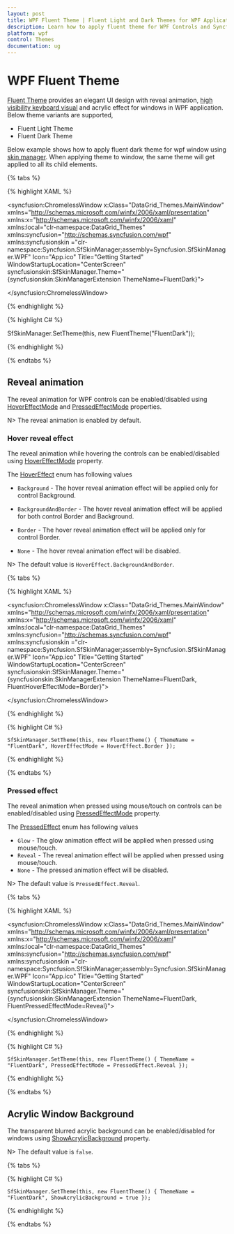 ```yaml
---
layout: post
title: WPF Fluent Theme | Fluent Light and Dark Themes for WPF Application
description: Learn how to apply fluent theme for WPF Controls and Syncfusion Controls. Fluent Light and Fluent Dark themes support along with reveal animations.
platform: wpf
control: Themes
documentation: ug
---
```

# WPF Fluent Theme

[Fluent Theme](https://help.syncfusion.com/cr/wpf/Syncfusion.SfSkinManager.FluentTheme.html) provides an elegant UI design with reveal animation, [high visibility keyboard visual](https://help.syncfusion.com/wpf/themes/keyboard-focus-visual) and acrylic effect for windows in WPF application. Below theme variants are supported,

* Fluent Light Theme
* Fluent Dark Theme

Below example shows how to apply fluent dark theme for wpf window using [skin manager](https://help.syncfusion.com/wpf/themes/skin-manager). When applying theme to window, the same theme will get applied to all its child elements.  

{% tabs %}

{% highlight XAML %}

<syncfusion:ChromelessWindow x:Class="DataGrid_Themes.MainWindow"
                             xmlns="http://schemas.microsoft.com/winfx/2006/xaml/presentation"
                             xmlns:x="http://schemas.microsoft.com/winfx/2006/xaml"
                             xmlns:local="clr-namespace:DataGrid_Themes"
                             xmlns:syncfusion="http://schemas.syncfusion.com/wpf"
							 xmlns:syncfusionskin ="clr-namespace:Syncfusion.SfSkinManager;assembly=Syncfusion.SfSkinManager.WPF"
                             Icon="App.ico"
                             Title="Getting Started"
                             WindowStartupLocation="CenterScreen"
                             syncfusionskin:SfSkinManager.Theme="{syncfusionskin:SkinManagerExtension ThemeName=FluentDark}">

</syncfusion:ChromelessWindow>

{% endhighlight %}

{% highlight C# %}

SfSkinManager.SetTheme(this, new FluentTheme("FluentDark"));

{% endhighlight %}

{% endtabs %}

## Reveal animation

The reveal animation for WPF controls can be enabled/disabled using [HoverEffectMode](https://help.syncfusion.com/cr/wpf/Syncfusion.SfSkinManager.FluentTheme.html#Syncfusion_SfSkinManager_FluentTheme_HoverEffectMode) and [PressedEffectMode](https://help.syncfusion.com/cr/wpf/Syncfusion.SfSkinManager.FluentTheme.html#Syncfusion_SfSkinManager_FluentTheme_PressedEffectMode) properties. 

N> The reveal animation is enabled by default. 

### Hover reveal effect

The reveal animation while hovering the controls can be enabled/disabled using [HoverEffectMode](https://help.syncfusion.com/cr/wpf/Syncfusion.SfSkinManager.FluentTheme.html#Syncfusion_SfSkinManager_FluentTheme_HoverEffectMode) property.

The [HoverEffect](https://help.syncfusion.com/cr/wpf/Syncfusion.SfSkinManager.HoverEffect.html) enum has following values

* `Background` - The hover reveal animation effect will be applied only for control Background.

* `BackgroundAndBorder` - The hover reveal animation effect will be applied for both control Border and Background.

* `Border` - The hover reveal animation effect will be applied only for control Border.

* `None` - The hover reveal animation effect will be disabled.

N> The default value is `HoverEffect.BackgroundAndBorder`. 

{% tabs %}

{% highlight XAML %}

<syncfusion:ChromelessWindow x:Class="DataGrid_Themes.MainWindow"
                             xmlns="http://schemas.microsoft.com/winfx/2006/xaml/presentation"
                             xmlns:x="http://schemas.microsoft.com/winfx/2006/xaml"
                             xmlns:local="clr-namespace:DataGrid_Themes"
                             xmlns:syncfusion="http://schemas.syncfusion.com/wpf"
							 xmlns:syncfusionskin ="clr-namespace:Syncfusion.SfSkinManager;assembly=Syncfusion.SfSkinManager.WPF"
                             Icon="App.ico"
                             Title="Getting Started"
                             WindowStartupLocation="CenterScreen"
                             syncfusionskin:SfSkinManager.Theme="{syncfusionskin:SkinManagerExtension ThemeName=FluentDark, FluentHoverEffectMode=Border}">

</syncfusion:ChromelessWindow>

{% endhighlight %}

{% highlight C# %}

    SfSkinManager.SetTheme(this, new FluentTheme() { ThemeName = "FluentDark", HoverEffectMode = HoverEffect.Border });

{% endhighlight %}

{% endtabs %}

### Pressed effect

The reveal animation when pressed using mouse/touch on controls can be enabled/disabled using [PressedEffectMode](https://help.syncfusion.com/cr/wpf/Syncfusion.SfSkinManager.FluentTheme.html#Syncfusion_SfSkinManager_FluentTheme_PressedEffectMode) property.

The [PressedEffect](https://help.syncfusion.com/cr/wpf/Syncfusion.SfSkinManager.PressedEffect.html) enum has following values

* `Glow` - The glow animation effect will be applied when pressed using mouse/touch.
* `Reveal` - The reveal animation effect will be applied when pressed using mouse/touch.
* `None` - The pressed animation effect will be disabled.

N> The default value is `PressedEffect.Reveal`. 

{% tabs %}

{% highlight XAML %}

<syncfusion:ChromelessWindow x:Class="DataGrid_Themes.MainWindow"
                             xmlns="http://schemas.microsoft.com/winfx/2006/xaml/presentation"
                             xmlns:x="http://schemas.microsoft.com/winfx/2006/xaml"
                             xmlns:local="clr-namespace:DataGrid_Themes"
                             xmlns:syncfusion="http://schemas.syncfusion.com/wpf"
							 xmlns:syncfusionskin ="clr-namespace:Syncfusion.SfSkinManager;assembly=Syncfusion.SfSkinManager.WPF"
                             Icon="App.ico"
                             Title="Getting Started"
                             WindowStartupLocation="CenterScreen"
                             syncfusionskin:SfSkinManager.Theme="{syncfusionskin:SkinManagerExtension ThemeName=FluentDark, FluentPressedEffectMode=Reveal}">

</syncfusion:ChromelessWindow>

{% endhighlight %}

{% highlight C# %}

    SfSkinManager.SetTheme(this, new FluentTheme() { ThemeName = "FluentDark", PressedEffectMode = PressedEffect.Reveal });

{% endhighlight %}

{% endtabs %}

## Acrylic Window Background

The transparent blurred acrylic background can be enabled/disabled for windows using [ShowAcrylicBackground](https://help.syncfusion.com/cr/wpf/Syncfusion.SfSkinManager.FluentTheme.html#Syncfusion_SfSkinManager_FluentTheme_ShowAcrylicBackground) property.

N> The default value is `false`. 

{% tabs %}

{% highlight C# %}

    SfSkinManager.SetTheme(this, new FluentTheme() { ThemeName = "FluentDark", ShowAcrylicBackground = true });

{% endhighlight %}

{% endtabs %}
